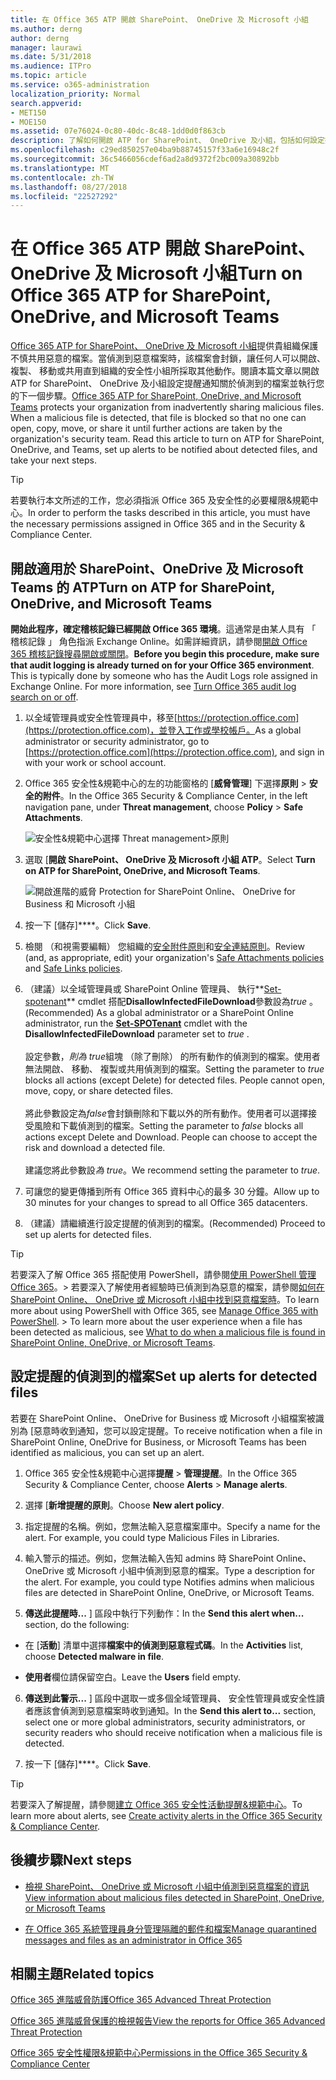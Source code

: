 ```yaml
---
title: 在 Office 365 ATP 開啟 SharePoint、 OneDrive 及 Microsoft 小組
ms.author: derng
author: derng
manager: laurawi
ms.date: 5/31/2018
ms.audience: ITPro
ms.topic: article
ms.service: o365-administration
localization_priority: Normal
search.appverid:
- MET150
- MOE150
ms.assetid: 07e76024-0c80-40dc-8c48-1dd0d0f863cb
description: 了解如何開啟 ATP for SharePoint、 OneDrive 及小組，包括如何設定提醒的偵測到的檔案。
ms.openlocfilehash: c29ed850257e04ba9b88745157f33a6e16948c2f
ms.sourcegitcommit: 36c5466056cdef6ad2a8d9372f2bc009a30892bb
ms.translationtype: MT
ms.contentlocale: zh-TW
ms.lasthandoff: 08/27/2018
ms.locfileid: "22527292"
---
```

# <a name="turn-on-office-365-atp-for-sharepoint-onedrive-and-microsoft-teams"></a><span data-ttu-id="edc23-103">在 Office 365 ATP 開啟 SharePoint、 OneDrive 及 Microsoft 小組</span><span class="sxs-lookup"><span data-stu-id="edc23-103">Turn on Office 365 ATP for SharePoint, OneDrive, and Microsoft Teams</span></span>

<span data-ttu-id="edc23-p101">[Office 365 ATP for SharePoint、 OneDrive 及 Microsoft 小組](atp-for-spo-odb-and-teams.md)提供貴組織保護不慎共用惡意的檔案。當偵測到惡意檔案時，該檔案會封鎖，讓任何人可以開啟、 複製、 移動或共用直到組織的安全性小組所採取其他動作。閱讀本篇文章以開啟 ATP for SharePoint、 OneDrive 及小組設定提醒通知關於偵測到的檔案並執行您的下一個步驟。</span><span class="sxs-lookup"><span data-stu-id="edc23-p101">[Office 365 ATP for SharePoint, OneDrive, and Microsoft Teams](atp-for-spo-odb-and-teams.md) protects your organization from inadvertently sharing malicious files. When a malicious file is detected, that file is blocked so that no one can open, copy, move, or share it until further actions are taken by the organization's security team. Read this article to turn on ATP for SharePoint, OneDrive, and Teams, set up alerts to be notified about detected files, and take your next steps.</span></span> 
  
> [!TIP]
> <span data-ttu-id="edc23-107">若要執行本文所述的工作，您必須指派 Office 365 及安全性的必要權限&amp;規範中心。</span><span class="sxs-lookup"><span data-stu-id="edc23-107">In order to perform the tasks described in this article, you must have the necessary permissions assigned in Office 365 and in the Security &amp; Compliance Center.</span></span>
  
## <a name="turn-on-atp-for-sharepoint-onedrive-and-microsoft-teams"></a><span data-ttu-id="edc23-108">開啟適用於 SharePoint、OneDrive 及 Microsoft Teams 的 ATP</span><span class="sxs-lookup"><span data-stu-id="edc23-108">Turn on ATP for SharePoint, OneDrive, and Microsoft Teams</span></span>

 <span data-ttu-id="edc23-p102">**開始此程序，確定稽核記錄已經開啟 Office 365 環境**。這通常是由某人具有 「 稽核記錄 」 角色指派 Exchange Online。如需詳細資訊，請參閱[開啟 Office 365 稽核記錄搜尋開啟或關閉](turn-audit-log-search-on-or-off.md)。</span><span class="sxs-lookup"><span data-stu-id="edc23-p102">**Before you begin this procedure, make sure that audit logging is already turned on for your Office 365 environment**. This is typically done by someone who has the Audit Logs role assigned in Exchange Online. For more information, see [Turn Office 365 audit log search on or off](turn-audit-log-search-on-or-off.md).</span></span>
  
1. <span data-ttu-id="edc23-112">以全域管理員或安全性管理員中，移至[https://protection.office.com](https://protection.office.com)，並登入工作或學校帳戶。</span><span class="sxs-lookup"><span data-stu-id="edc23-112">As a global administrator or security administrator, go to [https://protection.office.com](https://protection.office.com), and sign in with your work or school account.</span></span>
    
2. <span data-ttu-id="edc23-113">Office 365 安全性&amp;規範中心的左的功能窗格的 [**威脅管理**] 下選擇**原則** \> **安全的附件**。</span><span class="sxs-lookup"><span data-stu-id="edc23-113">In the Office 365 Security &amp; Compliance Center, in the left navigation pane, under **Threat management**, choose **Policy** \> **Safe Attachments**.</span></span>
    
    ![安全性&amp;規範中心選擇 Threat management\>原則](media/08849c91-f043-4cd1-a55e-d440c86442f2.png)
  
3. <span data-ttu-id="edc23-115">選取 [**開啟 SharePoint、 OneDrive 及 Microsoft 小組 ATP**。</span><span class="sxs-lookup"><span data-stu-id="edc23-115">Select **Turn on ATP for SharePoint, OneDrive, and Microsoft Teams**.</span></span>
    
    ![開啟進階的威脅 Protection for SharePoint Online、 OneDrive for Business 和 Microsoft 小組](media/48cfaace-59cc-4e60-bf86-05ff6b99bdbf.png)
  
4. <span data-ttu-id="edc23-117">按一下 [儲存]****。</span><span class="sxs-lookup"><span data-stu-id="edc23-117">Click **Save**.</span></span>
    
5. <span data-ttu-id="edc23-118">檢閱 （和視需要編輯） 您組織的[安全附件原則](set-up-atp-safe-attachments-policies.md)和[安全連結原則](set-up-atp-safe-links-policies.md)。</span><span class="sxs-lookup"><span data-stu-id="edc23-118">Review (and, as appropriate, edit) your organization's [Safe Attachments policies](set-up-atp-safe-attachments-policies.md) and [Safe Links policies](set-up-atp-safe-links-policies.md).</span></span>
    
6. <span data-ttu-id="edc23-119">（建議）以全域管理員或 SharePoint Online 管理員、 執行**[Set-spotenant](https://docs.microsoft.com/powershell/module/sharepoint-online/Set-SPOTenant?view=sharepoint-ps)** cmdlet 搭配**DisallowInfectedFileDownload**參數設為*true* 。</span><span class="sxs-lookup"><span data-stu-id="edc23-119">(Recommended) As a global administrator or a SharePoint Online administrator, run the **[Set-SPOTenant](https://docs.microsoft.com/powershell/module/sharepoint-online/Set-SPOTenant?view=sharepoint-ps)** cmdlet with the **DisallowInfectedFileDownload** parameter set to  *true*  .</span></span> </br></br><span data-ttu-id="edc23-p103">設定參數，*則為 true*組塊 （除了刪除） 的所有動作的偵測到的檔案。使用者無法開啟、 移動、 複製或共用偵測到的檔案。</span><span class="sxs-lookup"><span data-stu-id="edc23-p103">Setting the parameter to *true* blocks all actions (except Delete) for detected files. People cannot open, move, copy, or share detected files. </span></span></br></br><span data-ttu-id="edc23-p104">將此參數設定為*false*會封鎖刪除和下載以外的所有動作。使用者可以選擇接受風險和下載偵測到的檔案。</span><span class="sxs-lookup"><span data-stu-id="edc23-p104">Setting the parameter to *false* blocks all actions except Delete and Download. People can choose to accept the risk and download a detected file. </span></span></br></br><span data-ttu-id="edc23-124">建議您將此參數設*為 true*。</span><span class="sxs-lookup"><span data-stu-id="edc23-124">We recommend setting the parameter to *true*.</span></span> 
   
7. <span data-ttu-id="edc23-125">可讓您的變更傳播到所有 Office 365 資料中心的最多 30 分鐘。</span><span class="sxs-lookup"><span data-stu-id="edc23-125">Allow up to 30 minutes for your changes to spread to all Office 365 datacenters.</span></span>
    
8. <span data-ttu-id="edc23-126">（建議）請繼續進行設定提醒的偵測到的檔案。</span><span class="sxs-lookup"><span data-stu-id="edc23-126">(Recommended) Proceed to set up alerts for detected files.</span></span>
    
> [!TIP]
> <span data-ttu-id="edc23-p105">若要深入了解 Office 365 搭配使用 PowerShell，請參閱[使用 PowerShell 管理 Office 365](https://docs.microsoft.com/office365/enterprise/powershell/manage-office-365-with-office-365-powershell)。> 若要深入了解使用者經驗時已偵測到為惡意的檔案，請參閱[如何在 SharePoint Online、 OneDrive 或 Microsoft 小組中找到惡意檔案時](https://support.office.com/article/01e902ad-a903-4e0f-b093-1e1ac0c37ad2)。</span><span class="sxs-lookup"><span data-stu-id="edc23-p105">To learn more about using PowerShell with Office 365, see [Manage Office 365 with PowerShell](https://docs.microsoft.com/office365/enterprise/powershell/manage-office-365-with-office-365-powershell). > To learn more about the user experience when a file has been detected as malicious, see [What to do when a malicious file is found in SharePoint Online, OneDrive, or Microsoft Teams](https://support.office.com/article/01e902ad-a903-4e0f-b093-1e1ac0c37ad2).</span></span> 
  
## <a name="set-up-alerts-for-detected-files"></a><span data-ttu-id="edc23-129">設定提醒的偵測到的檔案</span><span class="sxs-lookup"><span data-stu-id="edc23-129">Set up alerts for detected files</span></span>

<span data-ttu-id="edc23-130">若要在 SharePoint Online、 OneDrive for Business 或 Microsoft 小組檔案被識別為 [惡意時收到通知，您可以設定提醒。</span><span class="sxs-lookup"><span data-stu-id="edc23-130">To receive notification when a file in SharePoint Online, OneDrive for Business, or Microsoft Teams has been identified as malicious, you can set up an alert.</span></span>
  
1. <span data-ttu-id="edc23-131">Office 365 安全性&amp;規範中心選擇**提醒** \> **管理提醒**。</span><span class="sxs-lookup"><span data-stu-id="edc23-131">In the Office 365 Security &amp; Compliance Center, choose **Alerts** \> **Manage alerts**.</span></span>
    
2. <span data-ttu-id="edc23-132">選擇 [**新增提醒的原則**。</span><span class="sxs-lookup"><span data-stu-id="edc23-132">Choose **New alert policy**.</span></span>
    
3. <span data-ttu-id="edc23-p106">指定提醒的名稱。例如，您無法輸入惡意檔案庫中。</span><span class="sxs-lookup"><span data-stu-id="edc23-p106">Specify a name for the alert. For example, you could type Malicious Files in Libraries.</span></span>
    
4. <span data-ttu-id="edc23-p107">輸入警示的描述。例如，您無法輸入告知 admins 時 SharePoint Online、 OneDrive 或 Microsoft 小組中偵測到惡意的檔案。</span><span class="sxs-lookup"><span data-stu-id="edc23-p107">Type a description for the alert. For example, you could type Notifies admins when malicious files are detected in SharePoint Online, OneDrive, or Microsoft Teams.</span></span>
    
5. <span data-ttu-id="edc23-137">**傳送此提醒時...** ] 區段中執行下列動作：</span><span class="sxs-lookup"><span data-stu-id="edc23-137">In the **Send this alert when...** section, do the following:</span></span> 
    
  - <span data-ttu-id="edc23-138">在 [**活動**] 清單中選擇**檔案中的偵測到惡意程式碼**。</span><span class="sxs-lookup"><span data-stu-id="edc23-138">In the **Activities** list, choose **Detected malware in file**.</span></span>
    
  - <span data-ttu-id="edc23-139">**使用者**欄位請保留空白。</span><span class="sxs-lookup"><span data-stu-id="edc23-139">Leave the **Users** field empty.</span></span> 
    
6. <span data-ttu-id="edc23-140">**傳送到此警示...** ] 區段中選取一或多個全域管理員、 安全性管理員或安全性讀者應該會偵測到惡意檔案時收到通知。</span><span class="sxs-lookup"><span data-stu-id="edc23-140">In the **Send this alert to...** section, select one or more global administrators, security administrators, or security readers who should receive notification when a malicious file is detected.</span></span> 
    
7. <span data-ttu-id="edc23-141">按一下 [儲存]****。</span><span class="sxs-lookup"><span data-stu-id="edc23-141">Click **Save**.</span></span>
    
> [!TIP]
> <span data-ttu-id="edc23-142">若要深入了解提醒，請參閱[建立 Office 365 安全性活動提醒&amp;規範中心](create-activity-alerts.md)。</span><span class="sxs-lookup"><span data-stu-id="edc23-142">To learn more about alerts, see [Create activity alerts in the Office 365 Security &amp; Compliance Center](create-activity-alerts.md).</span></span> 
  
## <a name="next-steps"></a><span data-ttu-id="edc23-143">後續步驟</span><span class="sxs-lookup"><span data-stu-id="edc23-143">Next steps</span></span>

- [<span data-ttu-id="edc23-144">檢視 SharePoint、 OneDrive 或 Microsoft 小組中偵測到惡意檔案的資訊</span><span class="sxs-lookup"><span data-stu-id="edc23-144">View information about malicious files detected in SharePoint, OneDrive, or Microsoft Teams</span></span>](malicious-files-detected-in-spo-odb-or-teams.md)
    
- [<span data-ttu-id="edc23-145">在 Office 365 系統管理員身分管理隔離的郵件和檔案</span><span class="sxs-lookup"><span data-stu-id="edc23-145">Manage quarantined messages and files as an administrator in Office 365</span></span>](manage-quarantined-messages-and-files.md)
    
## <a name="related-topics"></a><span data-ttu-id="edc23-146">相關主題</span><span class="sxs-lookup"><span data-stu-id="edc23-146">Related topics</span></span>

[<span data-ttu-id="edc23-147">Office 365 進階威脅防護</span><span class="sxs-lookup"><span data-stu-id="edc23-147">Office 365 Advanced Threat Protection</span></span>](office-365-atp.md)
  
[<span data-ttu-id="edc23-148">Office 365 進階威脅保護的檢視報告</span><span class="sxs-lookup"><span data-stu-id="edc23-148">View the reports for Office 365 Advanced Threat Protection</span></span>](view-reports-for-atp.md)
  
[<span data-ttu-id="edc23-149">Office 365 安全性權限&amp;規範中心</span><span class="sxs-lookup"><span data-stu-id="edc23-149">Permissions in the Office 365 Security &amp; Compliance Center</span></span>](permissions-in-the-security-and-compliance-center.md)
  

